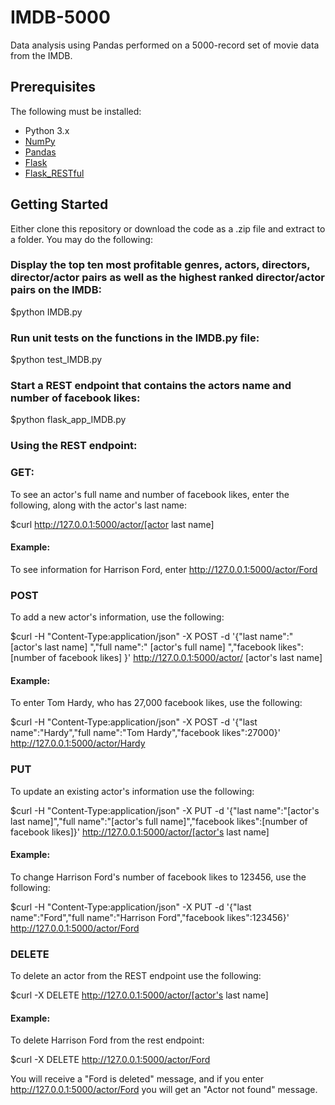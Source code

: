 # IMDB-5000
Data analysis using Pandas performed on a 5000-record set of movie data from the IMDB. 

## Prerequisites

The following must be installed:
* Python 3.x
* [NumPy](https://www.numpy.org/)
* [Pandas](https://pandas.pydata.org/)
* [Flask](https://www.fullstackpython.com/flask.html)
* [Flask_RESTful](https://flask-restful.readthedocs.io/en/latest/)


## Getting Started
Either clone this repository or download the code as a .zip file and extract to a folder.
You may do the following:

### Display the top ten most profitable genres, actors, directors, director/actor pairs as well as the highest ranked director/actor pairs on the IMDB:
$python IMDB.py

### Run unit tests on the functions in the IMDB.py file:
$python test_IMDB.py

### Start a REST endpoint that contains the actors name and number of facebook likes:
$python flask_app_IMDB.py


### Using the REST endpoint:

### GET:
To see an actor's full name and number of facebook likes, enter the following, along with the actor's last name:

$curl http://127.0.0.1:5000/actor/[actor last name]

#### Example:
To see information for Harrison Ford, enter http://127.0.0.1:5000/actor/Ford

### POST
To add a new actor's information, use the following:

$curl -H "Content-Type:application/json" -X POST -d '{"last name":" [actor's last name] ","full name":" [actor's full name] ","facebook likes": [number of facebook likes] }' http://127.0.0.1:5000/actor/ [actor's last name]
  
#### Example:
To enter Tom Hardy, who has 27,000 facebook likes, use the following:

$curl -H "Content-Type:application/json" -X POST -d '{"last name":"Hardy","full name":"Tom Hardy","facebook likes":27000}' http://127.0.0.1:5000/actor/Hardy

### PUT
To update an existing actor's information use the following:

$curl -H "Content-Type:application/json" -X PUT -d '{"last name":"[actor's last name]","full name":"[actor's full name]","facebook likes":[number of facebook likes]}' http://127.0.0.1:5000/actor/[actor's last name]

#### Example:
To change Harrison Ford's number of facebook likes to 123456, use the following:

$curl -H "Content-Type:application/json" -X PUT -d '{"last name":"Ford","full name":"Harrison Ford","facebook likes":123456}' http://127.0.0.1:5000/actor/Ford

### DELETE
To delete an actor from the REST endpoint use the following:

$curl -X DELETE http://127.0.0.1:5000/actor/[actor's last name]

#### Example:
To delete Harrison Ford from the rest endpoint:

$curl -X DELETE http://127.0.0.1:5000/actor/Ford

You will receive a "Ford is deleted" message, and if you enter http://127.0.0.1:5000/actor/Ford you will get an "Actor not found" message.



